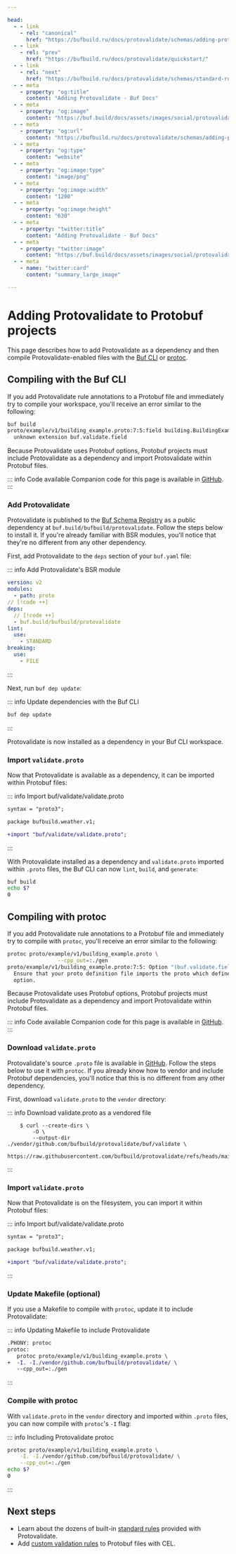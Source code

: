 ```yaml
---

head:
  - - link
    - rel: "canonical"
      href: "https://bufbuild.ru/docs/protovalidate/schemas/adding-protovalidate/"
  - - link
    - rel: "prev"
      href: "https://bufbuild.ru/docs/protovalidate/quickstart/"
  - - link
    - rel: "next"
      href: "https://bufbuild.ru/docs/protovalidate/schemas/standard-rules/"
  - - meta
    - property: "og:title"
      content: "Adding Protovalidate - Buf Docs"
  - - meta
    - property: "og:image"
      content: "https://buf.build/docs/assets/images/social/protovalidate/schemas/adding-protovalidate.png"
  - - meta
    - property: "og:url"
      content: "https://bufbuild.ru/docs/protovalidate/schemas/adding-protovalidate/"
  - - meta
    - property: "og:type"
      content: "website"
  - - meta
    - property: "og:image:type"
      content: "image/png"
  - - meta
    - property: "og:image:width"
      content: "1200"
  - - meta
    - property: "og:image:height"
      content: "630"
  - - meta
    - property: "twitter:title"
      content: "Adding Protovalidate - Buf Docs"
  - - meta
    - property: "twitter:image"
      content: "https://buf.build/docs/assets/images/social/protovalidate/schemas/adding-protovalidate.png"
  - - meta
    - name: "twitter:card"
      content: "summary_large_image"

---
```


# Adding Protovalidate to Protobuf projects

This page describes how to add Protovalidate as a dependency and then compile Protovalidate-enabled files with the [Buf CLI](../../../cli/) or [protoc](https://grpc.io/docs/protoc-installation/).

## Compiling with the Buf CLI

If you add Protovalidate rule annotations to a Protobuf file and immediately try to compile your workspace, you'll receive an error similar to the following:

```sh
buf build
proto/example/v1/building_example.proto:7:5:field building.BuildingExample.string_field:
  unknown extension buf.validate.field
```

Because Protovalidate uses Protobuf options, Protobuf projects must include Protovalidate as a dependency and import Protovalidate within Protobuf files.

::: info Code available
Companion code for this page is available in [GitHub](https://github.com/bufbuild/buf-examples/tree/main/protovalidate/compiling-buf).
:::

### Add Protovalidate

Protovalidate is published to the [Buf Schema Registry](../../../bsr/) as a public dependency at `buf.build/bufbuild/protovalidate`. Follow the steps below to install it. If you're already familiar with BSR modules, you'll notice that they're no different from any other dependency.

First, add Protovalidate to the `deps` section of your `buf.yaml` file:

::: info Add Protovalidate's BSR module

```yaml
version: v2
modules:
  - path: proto
// [!code ++]
deps:
  // [!code ++]
  - buf.build/bufbuild/protovalidate
lint:
  use:
    - STANDARD
breaking:
  use:
    - FILE
```

:::

Next, run `buf dep update`:

::: info Update dependencies with the Buf CLI

```sh
buf dep update
```

:::

Protovalidate is now installed as a dependency in your Buf CLI workspace.

### Import `validate.proto`

Now that Protovalidate is available as a dependency, it can be imported within Protobuf files:

::: info Import buf/validate/validate.proto

```diff
syntax = "proto3";

package bufbuild.weather.v1;

+import "buf/validate/validate.proto";
```

:::

With Protovalidate installed as a dependency and `validate.proto` imported within `.proto` files, the Buf CLI can now `lint`, `build`, and `generate`:

```sh
buf build
echo $?
0
```

## Compiling with protoc

If you add Protovalidate rule annotations to a Protobuf file and immediately try to compile with `protoc`, you'll receive an error similar to the following:

```sh
protoc proto/example/v1/building_example.proto \
                --cpp_out=:./gen
proto/example/v1/building_example.proto:7:5: Option "(buf.validate.field)" unknown.
  Ensure that your proto definition file imports the proto which defines the
  option.
```

Because Protovalidate uses Protobuf options, Protobuf projects must include Protovalidate as a dependency and import Protovalidate within Protobuf files.

::: info Code available
Companion code for this page is available in [GitHub](https://github.com/bufbuild/buf-examples/tree/main/protovalidate/compiling-protoc).
:::

### Download `validate.proto`

Protovalidate's source `.proto` file is available in [GitHub](https://github.com/bufbuild/protovalidate). Follow the steps below to use it with `protoc`. If you already know how to vendor and include Protobuf dependencies, you'll notice that this is no different from any other dependency.

First, download `validate.proto` to the `vendor` directory:

::: info Download validate.proto as a vendored file

```shell
    $ curl --create-dirs \
        -O \
        --output-dir ./vendor/github.com/bufbuild/protovalidate/buf/validate \
        https://raw.githubusercontent.com/bufbuild/protovalidate/refs/heads/main/proto/protovalidate/buf/validate/validate.proto
```

:::

### Import `validate.proto`

Now that Protovalidate is on the filesystem, you can import it within Protobuf files:

::: info Import buf/validate/validate.proto

```diff
syntax = "proto3";

package bufbuild.weather.v1;

+import "buf/validate/validate.proto";
```

:::

### Update Makefile (optional)

If you use a Makefile to compile with `protoc`, update it to include Protovalidate:

::: info Updating Makefile to include Protovalidate

```diff
.PHONY: protoc
protoc:
   protoc proto/example/v1/building_example.proto \
+  -I. -I./vendor/github.com/bufbuild/protovalidate/ \
   --cpp_out=:./gen
```

:::

### Compile with protoc

With `validate.proto` in the `vendor` directory and imported within `.proto` files, you can now compile with `protoc`'s `-I` flag:

::: info Including Protovalidate protoc

```sh
protoc proto/example/v1/building_example.proto \
    -I. -I./vendor/github.com/bufbuild/protovalidate/ \
    --cpp_out=:./gen
echo $?
0
```

:::

## Next steps

- Learn about the dozens of built-in [standard rules](../standard-rules/) provided with Protovalidate.
- Add [custom validation rules](../custom-rules/) to Protobuf files with CEL.
